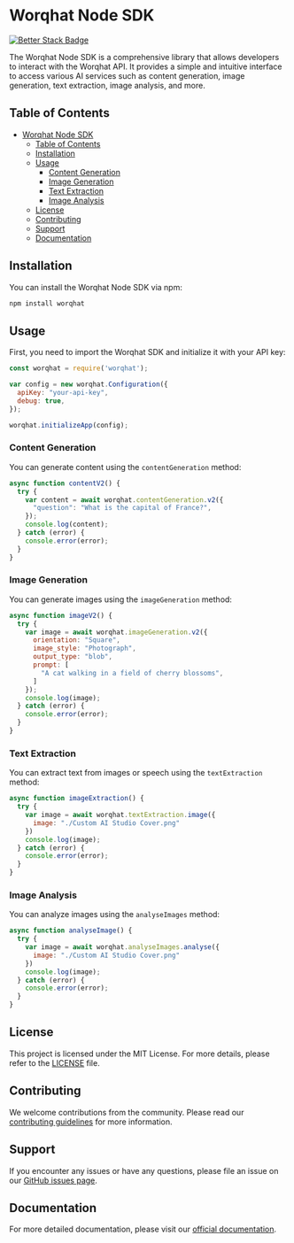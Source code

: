 # Worqhat Node SDK

[![Better Stack Badge](https://uptime.betterstack.com/status-badges/v1/monitor/trle.svg)](https://uptime.betterstack.com/?utm_source=status_badge)

The Worqhat Node SDK is a comprehensive library that allows developers to interact with the Worqhat API. It provides a simple and intuitive interface to access various AI services such as content generation, image generation, text extraction, image analysis, and more.

## Table of Contents

- [Worqhat Node SDK](#worqhat-node-sdk)
	- [Table of Contents](#table-of-contents)
	- [Installation](#installation)
	- [Usage](#usage)
		- [Content Generation](#content-generation)
		- [Image Generation](#image-generation)
		- [Text Extraction](#text-extraction)
		- [Image Analysis](#image-analysis)
	- [License](#license)
	- [Contributing](#contributing)
	- [Support](#support)
	- [Documentation](#documentation)

## Installation

You can install the Worqhat Node SDK via npm:
```bash
npm install worqhat
```

## Usage

First, you need to import the Worqhat SDK and initialize it with your API key:
```JavaScript
const worqhat = require('worqhat');

var config = new worqhat.Configuration({
  apiKey: "your-api-key",
  debug: true,
});

worqhat.initializeApp(config);
```

### Content Generation

You can generate content using the `contentGeneration` method:
```JavaScript
async function contentV2() {
  try {
    var content = await worqhat.contentGeneration.v2({
      "question": "What is the capital of France?",
    });
    console.log(content);
  } catch (error) {
    console.error(error);
  }
}
```

### Image Generation

You can generate images using the `imageGeneration` method:
```JavaScript
async function imageV2() {
  try {
    var image = await worqhat.imageGeneration.v2({
      orientation: "Square",
      image_style: "Photograph",
      output_type: "blob",
      prompt: [
        "A cat walking in a field of cherry blossoms",
      ]
    });
    console.log(image);
  } catch (error) {
    console.error(error);
  }
}
```

### Text Extraction

You can extract text from images or speech using the `textExtraction` method:
```JavaScript
async function imageExtraction() {
  try {
    var image = await worqhat.textExtraction.image({
      image: "./Custom AI Studio Cover.png"
    })
    console.log(image);
  } catch (error) {
    console.error(error);
  }
}
```

### Image Analysis

You can analyze images using the `analyseImages` method:

```JavaScript
async function analyseImage() {
  try {
    var image = await worqhat.analyseImages.analyse({
      image: "./Custom AI Studio Cover.png"
    })
    console.log(image);
  } catch (error) {
    console.error(error);
  }
}
```

## License

This project is licensed under the MIT License. For more details, please refer to the [LICENSE](LICENSE) file.

## Contributing

We welcome contributions from the community. Please read our [contributing guidelines](CONTRIBUTING.md) for more information.

## Support

If you encounter any issues or have any questions, please file an issue on our [GitHub issues page](https://github.com/WorqHat/worqhat-node/issues).

## Documentation

For more detailed documentation, please visit our [official documentation](https://docs.worqhat.com).